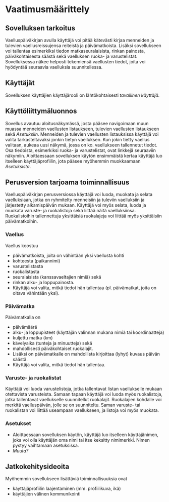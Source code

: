 
# Vaatimusmäärittely

## Sovelluksen tarkoitus
Vaelluspäiväkirjan avulla käyttäjä voi pitää kätevästi kirjaa menneiden ja tulevien vaellusreissujensa reiteistä ja päivämatkoista. Lisäksi sovellukseen voi tallentaa esimerkiksi tiedon matkaseuralaisista, rinkan painosta, päiväkohtaisesta säästä sekä vaelluksen ruoka- ja varustelistat. Sovelluksessa näkee helposti tekemiensä vaellusten tiedot, joita voi hyödyntää seuraavia vaelluksia suunnitellessa.  

## Käyttäjät
Sovelluksen käyttäjien käyttäjärooli on lähtökohtaisesti _tavallinen käyttäjä_. 

## Käyttöliittymäluonnos
Sovellus avautuu aloitusnäkymässä, josta pääsee navigoimaan muun muassa menneiden vaellusten listaukseen, tulevien vaellusten listaukseen sekä _Asetuksiin_. Menneiden ja tulevien vaellusten listauksissa käyttäjä voi valita tarkasteltavaksi jonkin tietyn vaelluksen. Kun jokin tietty vaellus valitaan, aukeaa uusi näkymä, jossa on ko. vaellukseen tallennetut tiedot. Osa tiedoista, esimerkiksi ruoka- ja varustelistat, ovat linkkejä seuraaviin näkymiin. Aloittaessaan sovelluksen käytön ensimmäistä kertaa käyttäjä luo itselleen käyttäjäprofiilin, jota pääsee myöhemmin muokkaamaan _Asetuksista_.

## Perusversion tarjoama toiminnallisuus

Vaelluspäiväkirjan perusversiossa käyttäjä voi luoda, muokata ja selata vaelluksiaan, jotka on ryhmitelty menneisiin ja tuleviin vaelluksiin ja järjestetty alkamispäivän mukaan. Käyttäjä voi myös selata, luoda ja muokata varuste- ja ruokalistoja sekä liittää näitä vaelluksiinsa. Ruokalistoihin tallennettuja yksittäisiä ruokalajeja voi liittää myös yksittäisiin päivämatkoihin.

### Vaellus

Vaellus koostuu
* päivämatkoista, joita on vähintään yksi vaellusta kohti
* kohteesta (paikannimi)
* varustelistasta
* ruokalistasta
* seuralaisista (kanssavaeltajien nimiä) sekä
* rinkan alku- ja loppupainosta.
* Käyttäjä voi valita, mitkä tiedot hän tallentaa (pl. päivämatkat, joita on oltava vähintään yksi).

### Päivämatka

Päivämatkalla on
* päivämäärä
* alku- ja loppupisteet (käyttäjän valinnan mukana nimiä tai koordinaatteja)
* kuljettu matka (km) 
* kävelyaika (tunteja ja minuutteja) sekä
* mahdollisesti päiväkohtaiset ruokalajit.
* Lisäksi on päivämatkalle on mahdollista kirjoittaa (lyhyt) kuvaus päivän säästä.
* Käyttäjä voi valita, mitkä tiedot hän tallentaa.

### Varuste- ja ruokalistat
Käyttäjä voi luoda varustelistoja, jotka tallentavat listan vaellukselle mukaan otettavista varusteista. Samaan tapaan käyttäjä voi luoda myös ruokalistoja, jotka tallentavat vaellukselle suunnitellut ruokalajit. Ruokalajien kohdalle voi merkitä vaelluspäivän, jolle se on suunniteltu. Saman varuste- tai ruokalistan voi liittää useampaan vaellukseen, ja listoja voi myös muokata.

### Asetukset
* Aloittaessaan sovelluksen käytön, käyttäjä luo itselleen käyttäjänimen, joka voi olla käyttäjän oma nimi tai itse keksitty nimimerkki. Nimen pystyy vaihtamaan asetuksissa.
* _Muuta?_

## Jatkokehitysideoita
Myöhemmin sovellukseen lisättäviä toiminnallisuuksia ovat 
* käyttäjäprofiilin laajentaminen (mm. profiilikuva, ikä)
* käyttäjien välinen kommunikointi
